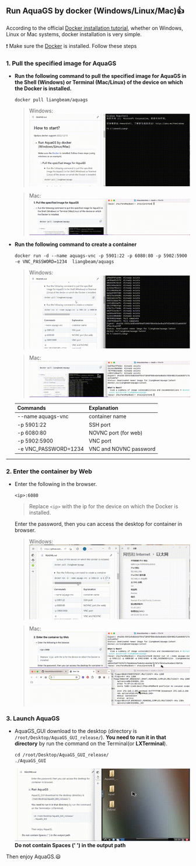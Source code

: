 ## Run AquaGS by **docker** (Windows/Linux/Mac)👍

According to the official [Docker installation tutorial](https://www.docker.com/get-started/), whether on Windows, Linux or Mac systems, docker installation is very simple.

❗️  Make sure the [Docker](https://www.docker.com/get-started/) is installed. Follow these steps

### 1. Pull the specified image for AquaGS

- **Run the following command to pull the specified image for AquaGS in the Shell (Windows) or Terminal (Mac/Linux) of the device on which the Docker is installed.**

  ```
  docker pull liangbeam/aquags
  ```

  >Windows:
  >![Windows demo](/AquaGS/Md/gif/PullAquaGSIamge.gif)

  >Mac:
  >![Mac demo](/AquaGS/Md/gif/PullAquaGSIamge_mac.gif)
- **Run the following command to create a container**

  ```
  docker run -d --name aquags-vnc -p 5901:22 -p 6080:80 -p 5902:5900 -e VNC_PASSWORD=1234  liangbeam/aquags
  ```

  >Windows:
  >![Windows demo](/AquaGS/Md/gif/CreatContainer.gif)

  >Mac:
  >![Mac demo](/AquaGS/Md/gif/CreatContainer_mac.gif)

  | Commands             | Explanation            |
  | -------------------- | ---------------------- |
  | --name aquags-vnc    | container name         |
  | -p 5901:22           | SSH port               |
  | -p 6080:80           | NOVNC port (for web)   |
  | -p 5902:5900         | VNC port               |
  | -e VNC_PASSWORD=1234 | VNC and NOVNC password |

---

### 2.  Enter the container by Web

- Enter the following in the browser.

  ```
  <ip>:6080
  ```

  > Replace  `<ip>`  with the ip for the device on which the Docker is installed.
  >

  Enter the password, then you can access the desktop for container in browser.

  >Windows:
  >![Alt Text](/AquaGS/Md/gif/EnterVNC.gif)

  >Mac:
  >![Get ip](/AquaGS/Md/gif/find_ip_mac.gif)
  >![Enter the VNC](/AquaGS/Md/gif/EnterVNC_mac.gif)

### 3.   Launch AquaGS

- AquaGS_GUI download to the desktop  (directory is `/root/Desktop/AquaGS_GUI_release/`).
  **You need to run it in that directory** by run the command on the Terminal(or **LXTerminal**).

  ```
  cd /root/Desktop/AquaGS_GUI_release/
  ./AquaGS_GUI
  ```

  ![Alt Text](/AquaGS/Md/gif/lanuchAquaGS.gif)
  **Do not contain Spaces (' ') in the output path**

Then enjoy AquaGS.😃
